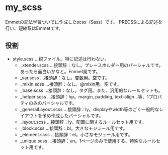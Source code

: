 # my_scss
Emmetの記法学習ついでに作成したscss（Sass）です。
PRECSSによる記述を行い、短縮系はEmmetです。

## 役割
- style.scss ...親ファイル。特に記述は行わない。
  - _xtender.scss ...接頭辞：なし。プレースホルダー用のパーシャルです。あったら面白いかなと。Emmet風です。
  - _var.scss     ...接頭辞：なし。変数用。空です。
  - _mixin.scss   ...接頭辞：なし。@mixin用。空です。
  - _base.scss    ...接頭辞：なし。タグ用。また、汎用的なルールセットも。
  - _helper.scss  ...接頭辞：hp。margin, padding, text-align...等、1プロパティのみのパーシャルです。
  - _generalLayout.scss ...接頭辞：ly。displayやwidth等のごく一般的なレイアウトを予め作成したパーシャルです。
  - _layout.scss  ...接頭辞：ly。配置に関するルールセット用です。
  - _block.scss   ...接頭辞：bl。大きなモジュール用です。
  - _element.scss ...接頭辞：el。小さなモジュール用です。
  - _unique.scss  ...接頭辞：un。1ページのみで使用する、特殊なルールセット用です。
